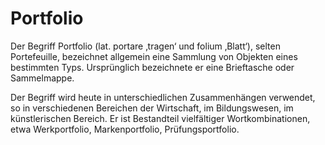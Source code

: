 # Portfolio
Der Begriff Portfolio (lat. portare ‚tragen‘ und folium ‚Blatt‘), selten Portefeuille, bezeichnet allgemein eine Sammlung von Objekten eines bestimmten Typs. Ursprünglich bezeichnete er eine Brieftasche oder Sammelmappe.

Der Begriff wird heute in unterschiedlichen Zusammenhängen verwendet, so in verschiedenen Bereichen der Wirtschaft, im Bildungswesen, im künstlerischen Bereich. Er ist Bestandteil vielfältiger Wortkombinationen, etwa Werkportfolio, Markenportfolio, Prüfungsportfolio.
